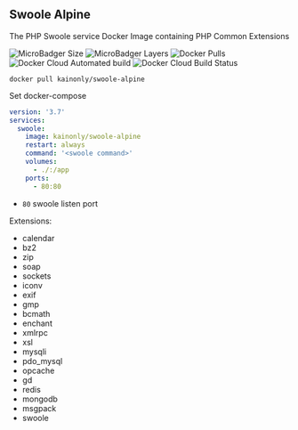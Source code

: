 ## Swoole Alpine

The PHP Swoole service Docker Image containing PHP Common Extensions

![MicroBadger Size](https://img.shields.io/microbadger/image-size/kainonly/swoole-alpine.svg?style=flat-square)
![MicroBadger Layers](https://img.shields.io/microbadger/layers/kainonly/swoole-alpine.svg?style=flat-square)
![Docker Pulls](https://img.shields.io/docker/pulls/kainonly/swoole-alpine.svg?style=flat-square)
![Docker Cloud Automated build](https://img.shields.io/docker/cloud/automated/kainonly/swoole-alpine.svg?style=flat-square)
![Docker Cloud Build Status](https://img.shields.io/docker/cloud/build/kainonly/swoole-alpine.svg?style=flat-square)

```shell
docker pull kainonly/swoole-alpine
```

Set docker-compose

```yaml
version: '3.7'
services:
  swoole:
    image: kainonly/swoole-alpine
    restart: always
    command: '<swoole command>'
    volumes:
      - ./:/app
    ports:
      - 80:80
```

- `80` swoole listen port

Extensions:

- calendar
- bz2
- zip
- soap
- sockets
- iconv
- exif
- gmp
- bcmath
- enchant
- xmlrpc
- xsl
- mysqli
- pdo_mysql
- opcache
- gd
- redis
- mongodb
- msgpack
- swoole